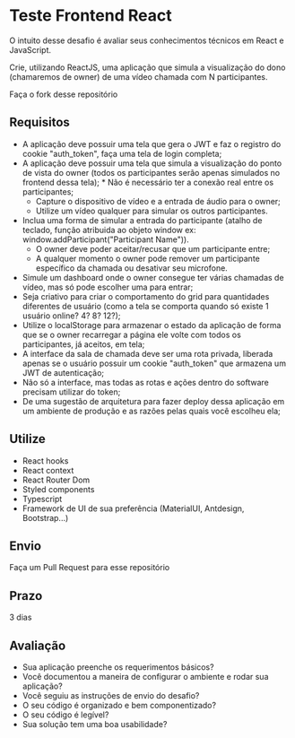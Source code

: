 # Teste Frontend React

  O intuito desse desafio é avaliar seus conhecimentos técnicos em React e JavaScript.

  Crie, utilizando ReactJS, uma aplicação que simula a visualização do dono (chamaremos de owner) de uma vídeo chamada com N participantes.

  Faça o fork desse repositório

## Requisitos
  - A aplicação deve possuir uma tela que gera o JWT e faz o registro do cookie "auth_token", faça uma tela de login completa;
  - A aplicação deve possuir uma tela que simula a visualização do ponto de vista do owner (todos os participantes serão apenas simulados no frontend dessa tela);
			* Não é necessário ter a conexão real entre os participantes;
      * Capture o dispositivo de vídeo e a entrada de áudio para o owner;
      * Utilize um vídeo qualquer para simular os outros participantes.
  - Inclua uma forma de simular a entrada do participante (atalho de teclado, função atribuida ao objeto window ex: window.addParticipant("Participant Name")).
      * O owner deve poder aceitar/recusar que um participante entre;
      * A qualquer momento o owner pode remover um participante específico da chamada ou desativar seu microfone.
  - Simule um dashboard onde o owner consegue ter várias chamadas de vídeo, mas só pode escolher uma para entrar;
  - Seja criativo para criar o comportamento do grid para quantidades diferentes de usuário (como a tela se comporta quando só existe 1 usuário online? 4? 8? 12?);
  - Utilize o localStorage para armazenar o estado da aplicação de forma que se o owner recarregar a página ele volte com todos os participantes, já aceitos, em tela;
  - A interface da sala de chamada deve ser uma rota privada, liberada apenas se o usuário possuir um cookie "auth_token" que armazena um JWT de autenticação;
  - Não só a interface, mas todas as rotas e ações dentro do software precisam utilizar do token;
  - De uma sugestão de arquitetura para fazer deploy dessa aplicação em um ambiente de produção e as razões pelas quais você escolheu ela;

## Utilize
  - React hooks
  - React context
  - React Router Dom
  - Styled components
  - Typescript
  - Framework de UI de sua preferência (MaterialUI, Antdesign, Bootstrap...)

## Envio
  Faça um Pull Request para esse repositório


## Prazo
  3 dias

## Avaliação

  - Sua aplicação preenche os requerimentos básicos?
  - Você documentou a maneira de configurar o ambiente e rodar sua aplicação?
  - Você seguiu as instruções de envio do desafio?
  - O seu código é organizado e bem componentizado?
  - O seu código é legível?
  - Sua solução tem uma boa usabilidade?
